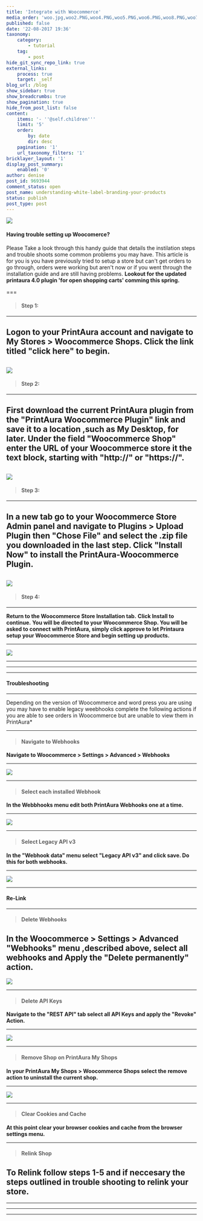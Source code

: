 ```yaml
---
title: 'Integrate with Woocommerce'
media_order: 'woo.jpg,woo2.PNG,woo4.PNG,woo5.PNG,woo6.PNG,woo8.PNG,woo7.PNG,woo3.PNG,woo9.PNG,woo10.PNG'
published: false
date: '22-08-2017 19:36'
taxonomy:
    category:
        - tutorial
    tag:
        - post
hide_git_sync_repo_link: true
external_links:
    process: true
    target: _self
blog_url: /blog
show_sidebar: true
show_breadcrumbs: true
show_pagination: true
hide_from_post_list: false
content:
    items: '- ''@self.children'''
    limit: '5'
    order:
        by: date
        dir: desc
    pagination: '1'
    url_taxonomy_filters: '1'
bricklayer_layout: '1'
display_post_summary:
    enabled: '0'
author: denise
post_id: 9693944
comment_status: open
post_name: understanding-white-label-branding-your-products
status: publish
post_type: post
---
```


[![](woo.jpg)](/blog/tutorials/integrate-with-woocommerce)

#### __**Having trouble setting up Woocomerce?**__ 

Please Take a look through this handy guide that details the instilation steps and trouble shoots some common problems you may have. This article is for you is you have previously tried to setup a store but can't get orders to go through, orders were working but aren't now or if you went through the installation guide and are still having problems. 
**Lookout for the updated printaura 4.0 plugin 'for open shopping carts' comming this spring.**  

===
>#### Step 1:
---
**Logon to your PrintAura account and navigate to My Stores > Woocommerce Shops.**
**Click the link titled "click here" to begin.**
---
![](woo1.PNG)
---
>#### Step 2:
---
**First download the current PrintAura plugin from the "PrintAura Woocommerce Plugin" link and save it to a location ,such as My Desktop, for later.**
**Under the field "Woocommerce Shop" enter the URL of your Woocommerce store it the text block, starting with "http://" or "https://".**
---
![](woo1.PNG)
---
>#### Step 3:
---
**In a new tab go to your Woocommerce Store Admin panel and navigate to Plugins > Upload Plugin then "Chose File" and select the .zip file you downloaded in the last step. Click "Install Now" to install the PrintAura-Woocommerce Plugin.** 
---
![](woo4.PNG)
---
>#### Step 4:
---
**Return to the Woocommerce Store Installation tab.**
**Click Install to continue.**
**You will be directed to your Woocommerce Shop. You will be asked to connect with PrintAura, simply click approve to let Printaura setup your Woocommerce Store and begin setting up products.**
___
![](woo3.PNG)
___
___
___
#### __**Troubleshooting**__
___
Depending on the version of Woocommerce and word press you are using you may have to enable legacy weebhooks complete the following actions if you are able to see orders in Woocommerce but are unable to view them in PrintAura*
___
>#### Navigate to Webhooks
**Navigate to Woocommerce > Settings > Advanced > Webhooks**
___
![](woo5.PNG)
___
>#### Select each installed Webhook
**In the Webbhooks menu edit both PrintAura Webhooks one at a time.**
___
![](woo6.PNG)
___
>#### Select Legacy API v3
**In the "Webhook data" menu select "Legacy API v3" and click save. Do this for both webhooks.**
___
![](woo7.PNG)
___
#### __**Re-Link**__ 
---
> #### Delete Webhooks                                                                                                                          
**In the Woocommerce > Settings > Advanced "Webhooks" menu ,described above, select all webhooks and Apply the "Delete permanently" action.** 
 ---
![](woo9.PNG)
___
>#### Delete API Keys
**Navigate to the "REST API" tab select all API Keys and apply the "Revoke" Action.**
___
![](woo10.PNG)
___
>#### Remove Shop on PrintAura My Shops
**In your PrintAura My Shops > Woocommerce Shops select the remove action to uninstall the current shop.**
___
![](woo8.PNG)
___
>#### Clear Cookies and Cache
**At this point clear your browser cookies and cache from the browser settings menu.**
___
>#### Relink Shop
**To Relink follow steps 1-5 and if neccesary the steps outlined in trouble shooting to relink your store.** 
---
---
---
---